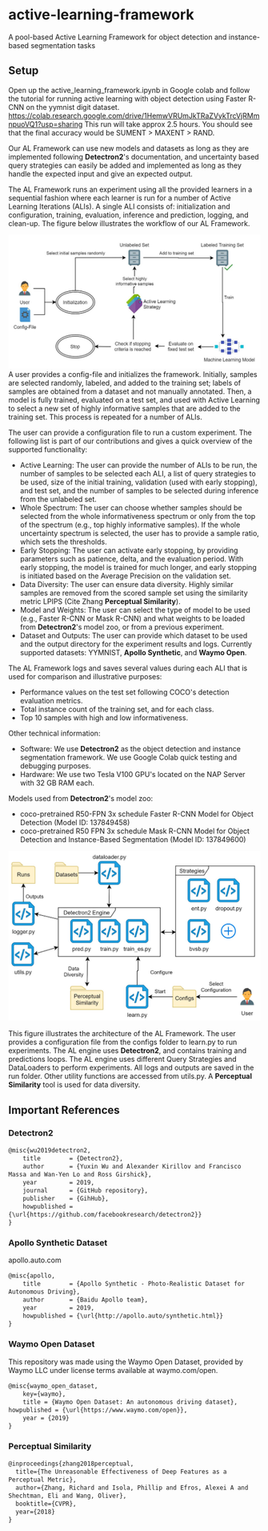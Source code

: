 # active-learning-framework
A pool-based Active Learning Framework for object detection and instance-based segmentation tasks

## Setup
Open up the active_learning_framework.ipynb in Google colab and follow the tutorial for running active learning with object detection using Faster R-CNN on the yymnist digit dataset.
https://colab.research.google.com/drive/1HemwVRUmJkTRaZVykTrcVjRMmnpuoVQ1?usp=sharing 
This run will take approx 2.5 hours. You should see that the final accuracy would be SUMENT > MAXENT > RAND.

Our AL Framework can use new models and datasets as long as they are implemented following **Detectron2**'s documentation, and uncertainty based query strategies can easily be added and implemented as long as they handle the expected input and give an expected output.

The AL Framework runs an experiment using all the provided learners in a sequential fashion where each learner is run for a number of Active Learning Iterations (ALIs). A single ALI consists of: initialization and configuration, training, evaluation, inference and prediction, logging, and clean-up. The figure below illustrates the workflow of our AL Framework.

![Active Learning Flow](/active_learning_flow.jpg)
A user provides a config-file and initializes the framework. Initially, samples are selected randomly, labeled, and added to the training set; labels of samples are obtained from a dataset and not manually annotated. Then, a model is fully trained, evaluated on a test set, and used with Active Learning to select a new set of highly informative samples that are added to the training set. This process is repeated for a number of ALIs.

The user can provide a configuration file to run a custom experiment. The following list is part of our contributions and gives a quick overview of the supported functionality:
- Active Learning: The user can provide the number of ALIs to be run, the number of samples to be selected each ALI, a list of query strategies to be used, size of the initial training, validation (used with early stopping), and test set, and the number of samples to be selected during inference from the unlabeled set.
- Whole Spectrum: The user can choose whether samples should be selected from the whole informativeness spectrum or only from the top of the spectrum (e.g., top highly informative samples). If the whole uncertainty spectrum is selected, the user has to provide a sample ratio, which sets the thresholds.
- Early Stopping: The user can activate early stopping, by providing parameters such as patience, delta, and the evaluation period. With early stopping, the model is trained for much longer, and early stopping is initiated based on the Average Precision on the validation set.
- Data Diversity: The user can ensure data diversity. Highly similar samples are removed from the scored sample set using the similarity metric LPIPS (Cite Zhang **Perceptual Similarity**).
- Model and Weights: The user can select the type of model to be used (e.g., Faster R-CNN or Mask R-CNN) and what weights to be loaded from **Detectron2**'s model zoo, or from a previous experiment.
- Dataset and Outputs: The user can provide which dataset to be used and the output directory for the experiment results and logs. Currently supported datasets: YYMNIST, **Apollo Synthetic**, and **Waymo Open**.

The AL Framework logs and saves several values during each ALI that is used for comparison and illustrative purposes:
- Performance values on the test set following COCO's detection evaluation metrics.
- Total instance count of the training set, and for each class.
- Top 10 samples with high and low informativeness.

Other technical information:
- Software: We use **Detectron2** as the object detection and instance segmentation framework. We use Google Colab quick testing and debugging purposes.
- Hardware: We use two Tesla V100 GPU's located on the NAP Server with 32 GB RAM each.

Models used from **Detectron2**'s model zoo:
- coco-pretrained R50-FPN 3x schedule Faster R-CNN Model for Object Detection (Model ID: 137849458)
- coco-pretrained R50 FPN 3x schedule Mask R-CNN Model for Object Detection and Instance-Based Segmentation (Model ID: 137849600)

![Active Learning Architecture](/al_architecture.jpg)

This figure illustrates the architecture of the AL Framework. The user provides a configuration file from the configs folder to learn.py to run experiments. The AL engine uses **Detectron2**, and contains training and predictions loops. The AL engine uses different Query Strategies and DataLoaders to perform experiments. All logs and outputs are saved in the run folder. Other utility functions are accessed from utils.py. A **Perceptual Similarity** tool is used for data diversity.

## Important References

### Detectron2
```
@misc{wu2019detectron2,
	title        = {Detectron2},
	author       = {Yuxin Wu and Alexander Kirillov and Francisco Massa and Wan-Yen Lo and Ross Girshick},
	year         = 2019,
	journal      = {GitHub repository},
	publisher    = {GihHub},
	howpublished = {\url{https://github.com/facebookresearch/detectron2}}
}
```

### Apollo Synthetic Dataset
apollo.auto.com
```
@misc{apollo,
	title        = {Apollo Synthetic - Photo-Realistic Dataset for Autonomous Driving},
	author       = {Baidu Apollo team},
	year         = 2019,
	howpublished = {\url{http://apollo.auto/synthetic.html}}
}
```

### Waymo Open Dataset
This repository was made using the Waymo Open Dataset, provided by Waymo LLC under license terms available at waymo.com/open.
```
@misc{waymo_open_dataset,
    key={waymo},
    title = {Waymo Open Dataset: An autonomous driving dataset}, howpublished = {\url{https://www.waymo.com/open}},
    year = {2019}
}
```

### Perceptual Similarity
```
@inproceedings{zhang2018perceptual,
  title={The Unreasonable Effectiveness of Deep Features as a Perceptual Metric},
  author={Zhang, Richard and Isola, Phillip and Efros, Alexei A and Shechtman, Eli and Wang, Oliver},
  booktitle={CVPR},
  year={2018}
}
```
